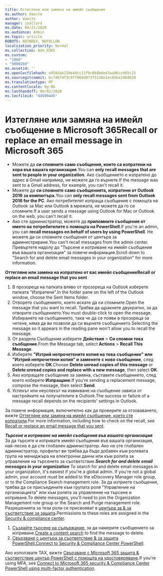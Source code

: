 ```yaml
---
title: Оттегляне или замяна на имейл съобщение
ms.author: daeite
author: daeite
manager: joallard
ms.date: 04/21/2020
ms.audience: Admin
ms.topic: article
ROBOTS: NOINDEX, NOFOLLOW
localization_priority: Normal
ms.collection: Adm_O365
ms.custom:
- "1860"
- "9000260"
ms.assetid: ''
ms.openlocfilehash: e958dab159e4dcc11f9c068bded3aa06ccd65c15
ms.sourcegitcommit: bc7d6f4f3c9f7060d073f5130e1ec856e248d020
ms.translationtype: MT
ms.contentlocale: bg-BG
ms.lasthandoff: 06/02/2020
ms.locfileid: "44509445"
---
```

# <a name="recall-or-replace-an-email-message-in-microsoft-365"></a><span data-ttu-id="3c260-102">Изтегляне или замяна на имейл съобщение в Microsoft 365</span><span class="sxs-lookup"><span data-stu-id="3c260-102">Recall or replace an email message in Microsoft 365</span></span>

- <span data-ttu-id="3c260-103">Можете да **си спомните само съобщения, които са изпратени на хора във вашата организация**.</span><span class="sxs-lookup"><span data-stu-id="3c260-103">You can **only recall messages that are sent to people in your organization**.</span></span> <span data-ttu-id="3c260-104">Ако съобщението е изпратено до адрес в Gmail например, не можете да го върнете.</span><span class="sxs-lookup"><span data-stu-id="3c260-104">If the message was sent to a Gmail address, for example, you can't recall it.</span></span>
- <span data-ttu-id="3c260-105">Можете да **си спомните само съобщенията, изпратени от Outlook 2016 за компютъра.**</span><span class="sxs-lookup"><span data-stu-id="3c260-105">You can **only recall messages sent from Outlook 2016 for the PC**.</span></span> <span data-ttu-id="3c260-106">Ако потребителят изпраща съобщение с помощта на Outlook за Mac или Outlook в мрежата, не можете да го си спомните.</span><span class="sxs-lookup"><span data-stu-id="3c260-106">If a user sends a message using Outlook for Mac or Outlook on the web, you can't recall it.</span></span>
- <span data-ttu-id="3c260-107">Ако сте администратор, можете да **припомните съобщения от името на потребителите с помощта на PowerShell**.</span><span class="sxs-lookup"><span data-stu-id="3c260-107">If you're an admin, you can **recall messages on behalf of users by using PowerShell**.</span></span> <span data-ttu-id="3c260-108">Не можете да си спомните съобщения от центъра за администриране.</span><span class="sxs-lookup"><span data-stu-id="3c260-108">You can't recall messages from the admin center.</span></span> <span data-ttu-id="3c260-109">Превъртете надолу до "Търсене и изтриване на имейл съобщения във вашата организация" за повече информация.</span><span class="sxs-lookup"><span data-stu-id="3c260-109">Scroll down to "Search for and delete email messages in your organization" for more information.</span></span>

<span data-ttu-id="3c260-110">**Оттегляне или замяна на изпратено от вас имейл съобщение**</span><span class="sxs-lookup"><span data-stu-id="3c260-110">**Recall or replace an email message that you sent**</span></span>

1. <span data-ttu-id="3c260-111">В прозореца на папката вляво от прозореца на Outlook изберете папката "Изпратени".</span><span class="sxs-lookup"><span data-stu-id="3c260-111">In the folder pane on the left of the Outlook window, choose the Sent Items folder.</span></span>
2. <span data-ttu-id="3c260-112">Отворете съобщението, което искате да си спомните.</span><span class="sxs-lookup"><span data-stu-id="3c260-112">Open the message that you want to recall.</span></span> <span data-ttu-id="3c260-113">Трябва да щракнете двукратно, за да отворите съобщението.</span><span class="sxs-lookup"><span data-stu-id="3c260-113">You must double-click to open the message.</span></span> <span data-ttu-id="3c260-114">Избирането на съобщението, така че да се появи в прозореца за четене, няма да ви позволи да си върнете съобщението.</span><span class="sxs-lookup"><span data-stu-id="3c260-114">Selecting the message so it appears in the reading pane won't allow you to recall the message.</span></span>
3. <span data-ttu-id="3c260-115">От раздела Съобщение изберете **Действия**  >  **Си спомни това съобщение**.</span><span class="sxs-lookup"><span data-stu-id="3c260-115">From the Message tab, select **Actions** > **Recall This Message**.</span></span>
4. <span data-ttu-id="3c260-116">Изберете **"Изтрий непрочетените копия на това** **съобщение" или "Изтрий непрочетени копия" и заменете с ново съобщение**, след което изберете **OK**.</span><span class="sxs-lookup"><span data-stu-id="3c260-116">Choose **Delete unread copies of this message** or **Delete unread copies and replace with a new message**, then select **OK**.</span></span>
5. <span data-ttu-id="3c260-117">Ако изпращате съобщение за замяна, съставете съобщението, след което изберете **Изпращане**.</span><span class="sxs-lookup"><span data-stu-id="3c260-117">If you're sending a replacement message, compose the message, then select **Send**.</span></span>
6. <span data-ttu-id="3c260-118">Успехът или неуспехът на извикване на съобщение зависи от настройките на получателите в Outlook.</span><span class="sxs-lookup"><span data-stu-id="3c260-118">The success or failure of a message recall depends on the recipients' settings in Outlook.</span></span>

<span data-ttu-id="3c260-119">За повече информация, включително как да проверите за отзоваването, вижте [Оттегляне или замяна на имейл съобщение, което сте изпратили](https://support.office.com/article/35027f88-d655-4554-b4f8-6c0729a723a0).</span><span class="sxs-lookup"><span data-stu-id="3c260-119">For more information, including how to check on the recall, see [Recall or replace an email message that you sent](https://support.office.com/article/35027f88-d655-4554-b4f8-6c0729a723a0).</span></span>

<span data-ttu-id="3c260-120">***Търсене и изтриване на имейл съобщения във вашата организация*** За да търсите и изтривате имейл съобщения във вашата организация, най-лесно е да сте глобален администратор. Ако не сте глобален администратор, профилът ви трябва да бъде добавен към ролевата група на мениджъра на електронни данни или към ролята за управление на търсенето за съответствие.</span><span class="sxs-lookup"><span data-stu-id="3c260-120">***Search for and delete email messages in your organization*** To search for and delete email messages in your organization, it's easiest if you're a global admin. If you're not a global admin, your account must be added to the eDiscovery Manager role group, or to the Compliance Search management role.</span></span> <span data-ttu-id="3c260-121">За да изтриете съобщения, трябва да се присъедините към групата роля "Управление на организацията" или към ролята за управление на търсене и изтриване.</span><span class="sxs-lookup"><span data-stu-id="3c260-121">To delete messages, you'll need to join the Organization Management role group or the Search and Purge management role.</span></span> <span data-ttu-id="3c260-122">Разрешенията за тези роли се присвояват в [центъра за & за съответствие за защита](https://protection.office.com/).</span><span class="sxs-lookup"><span data-stu-id="3c260-122">Permissions to these roles are assigned in the [Security & compliance center](https://protection.office.com/).</span></span>

1. <span data-ttu-id="3c260-123">[Създайте търсене на съдържание,](https://docs.microsoft.com/microsoft-365/compliance/content-search) за да намерите съобщението за изтриване.</span><span class="sxs-lookup"><span data-stu-id="3c260-123">[Create a content search](https://docs.microsoft.com/microsoft-365/compliance/content-search) to find the message to delete.</span></span>
2. <span data-ttu-id="3c260-124">[Свързване с центъра за съответствие & за защита PowerShell.](https://docs.microsoft.com/powershell/exchange/office-365-scc/connect-to-scc-powershell/connect-to-scc-powershell?view=exchange-ps)</span><span class="sxs-lookup"><span data-stu-id="3c260-124">[Connect to Security & Compliance Center PowerShell](https://docs.microsoft.com/powershell/exchange/office-365-scc/connect-to-scc-powershell/connect-to-scc-powershell?view=exchange-ps).</span></span> 

<span data-ttu-id="3c260-125">Ако използвате ТАХ, вижте [Свързване с Microsoft 365 защита & съответствие център PowerShell с помощта на удостоверяване](https://docs.microsoft.com/powershell/exchange/office-365-scc/connect-to-scc-powershell/mfa-connect-to-scc-powershell?view=exchange-ps).</span><span class="sxs-lookup"><span data-stu-id="3c260-125">If you're using MFA, see [Connect to Microsoft 365 security & Compliance Center PowerShell using multi-factor authentication](https://docs.microsoft.com/powershell/exchange/office-365-scc/connect-to-scc-powershell/mfa-connect-to-scc-powershell?view=exchange-ps).</span></span> 
